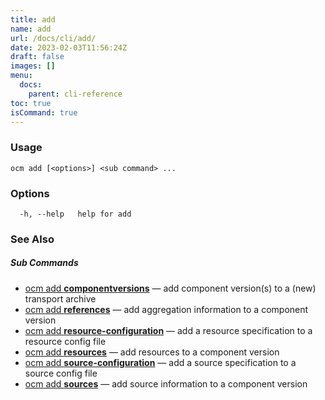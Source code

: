 ```yaml
---
title: add
name: add
url: /docs/cli/add/
date: 2023-02-03T11:56:24Z
draft: false
images: []
menu:
  docs:
    parent: cli-reference
toc: true
isCommand: true
---
```

### Usage

```
ocm add [<options>] <sub command> ...
```

### Options

```
  -h, --help   help for add
```

### See Also



##### Sub Commands

* [ocm add <b>componentversions</b>](/docs/cli/add/componentversions)	 &mdash; add component version(s) to a (new) transport archive
* [ocm add <b>references</b>](/docs/cli/add/references)	 &mdash; add aggregation information to a component version
* [ocm add <b>resource-configuration</b>](/docs/cli/add/resource-configuration)	 &mdash; add a resource specification to a resource config file
* [ocm add <b>resources</b>](/docs/cli/add/resources)	 &mdash; add resources to a component version
* [ocm add <b>source-configuration</b>](/docs/cli/add/source-configuration)	 &mdash; add a source specification to a source config file
* [ocm add <b>sources</b>](/docs/cli/add/sources)	 &mdash; add source information to a component version

